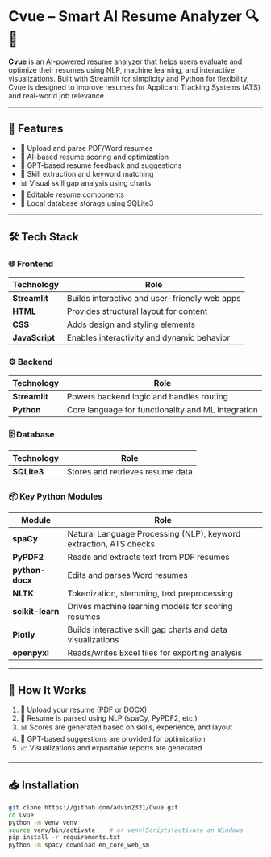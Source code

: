 # Cvue – Smart AI Resume Analyzer 🔍📄

**Cvue** is an AI-powered resume analyzer that helps users evaluate and optimize their resumes using NLP, machine learning, and interactive visualizations. Built with Streamlit for simplicity and Python for flexibility, Cvue is designed to improve resumes for Applicant Tracking Systems (ATS) and real-world job relevance.

---

## 🚀 Features

- 📄 Upload and parse PDF/Word resumes
- 🤖 AI-based resume scoring and optimization
- 💬 GPT-based resume feedback and suggestions
- 🧠 Skill extraction and keyword matching
- 📊 Visual skill gap analysis using charts
- 📝 Editable resume components
- 🔐 Local database storage using SQLite3

---

## 🛠️ Tech Stack

### 🌐 Frontend

| Technology   | Role                                                   |
|--------------|--------------------------------------------------------|
| **Streamlit** | Builds interactive and user-friendly web apps          |
| **HTML**      | Provides structural layout for content                |
| **CSS**       | Adds design and styling elements                      |
| **JavaScript**| Enables interactivity and dynamic behavior            |

### ⚙️ Backend

| Technology   | Role                                                   |
|--------------|--------------------------------------------------------|
| **Streamlit** | Powers backend logic and handles routing              |
| **Python**    | Core language for functionality and ML integration    |

### 🗄️ Database

| Technology   | Role                                                   |
|--------------|--------------------------------------------------------|
| **SQLite3**   | Stores and retrieves resume data                      |

### 📦 Key Python Modules

| Module           | Role                                                                 |
|------------------|----------------------------------------------------------------------|
| **spaCy**        | Natural Language Processing (NLP), keyword extraction, ATS checks    |
| **PyPDF2**       | Reads and extracts text from PDF resumes                            |
| **python-docx**  | Edits and parses Word resumes                                        |
| **NLTK**         | Tokenization, stemming, text preprocessing                          |
| **scikit-learn** | Drives machine learning models for scoring resumes                   |
| **Plotly**       | Builds interactive skill gap charts and data visualizations         |
| **openpyxl**     | Reads/writes Excel files for exporting analysis                     |

---

## 🧪 How It Works

1. 📂 Upload your resume (PDF or DOCX)
2. 🤖 Resume is parsed using NLP (spaCy, PyPDF2, etc.)
3. 📊 Scores are generated based on skills, experience, and layout
4. 🧠 GPT-based suggestions are provided for optimization
5. 📈 Visualizations and exportable reports are generated

---

## 📥 Installation

```bash
git clone https://github.com/advin2321/Cvue.git
cd Cvue
python -m venv venv
source venv/bin/activate    # or venv\Scripts\activate on Windows
pip install -r requirements.txt
python -m spacy download en_core_web_sm
